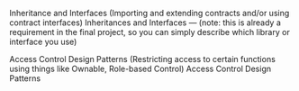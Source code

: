 Inheritance and Interfaces (Importing and extending contracts and/or using contract interfaces) Inheritances and Interfaces — (note: this is already a requirement in the final project, so you can simply describe which library or interface you use)

Access Control Design Patterns (Restricting access to certain functions using things like Ownable, Role-based Control) Access Control Design Patterns

